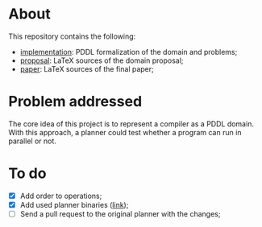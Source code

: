 # About

This repository contains the following:
- [implementation](./implementation): PDDL formalization of the domain and problems;
- [proposal](./scheer-proposal): LaTeX sources of the domain proposal;
- [paper](./scheer-paper): LaTeX sources of the final paper;


# Problem addressed

The core idea of this project is to represent a compiler as a PDDL domain. With this approach, a planner could test whether a program can run in parallel or not.


# To do

- [x] Add order to operations;
- [x] Add used planner binaries ([link](https://github.com/claudioscheer/source-code-compiler-pddl/tree/master/planner));
- [ ] Send a pull request to the original planner with the changes;